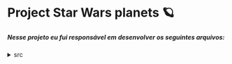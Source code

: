 # Project Star Wars planets 🪐
<!-- Olá, Tryber!
Esse é apenas um arquivo inicial para o README do seu projeto.
É essencial que você preencha esse documento por conta própria, ok?
Não deixe de usar nossas dicas de escrita de README de projetos, e deixe sua criatividade brilhar!
:warning: IMPORTANTE: você precisa deixar nítido:
- quais arquivos/pastas foram desenvolvidos por você; 
- quais arquivos/pastas foram desenvolvidos por outra pessoa estudante;
- quais arquivos/pastas foram desenvolvidos pela Trybe.
-->

 ##### Nesse projeto eu fui responsável em desenvolver os seguintes arquivos:

<details><summary>src</summary>
<p>

`/components`

`/context`

`/services`

`/tests`

`App.js`
</p>
</details>
